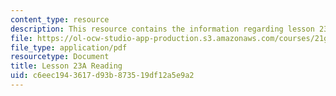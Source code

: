 ```yaml
---
content_type: resource
description: This resource contains the information regarding lesson 23a reading.
file: https://ol-ocw-studio-app-production.s3.amazonaws.com/courses/21g-505-advanced-japanese-i-fall-2005/c6eec1943617d93b873519df12a5e9a2_MIT21G_505F05_hw1_23a.pdf
file_type: application/pdf
resourcetype: Document
title: Lesson 23A Reading
uid: c6eec194-3617-d93b-8735-19df12a5e9a2
---
```


